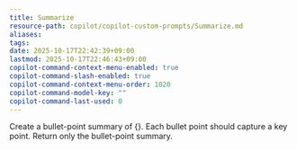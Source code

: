 ```yaml
---
title: Summarize
resource-path: copilot/copilot-custom-prompts/Summarize.md
aliases:
tags:
date: 2025-10-17T22:42:39+09:00
lastmod: 2025-10-17T22:46:43+09:00
copilot-command-context-menu-enabled: true
copilot-command-slash-enabled: true
copilot-command-context-menu-order: 1020
copilot-command-model-key: ""
copilot-command-last-used: 0
---
```

Create a bullet-point summary of {}. Each bullet point should capture a key point. Return only the bullet-point summary.
